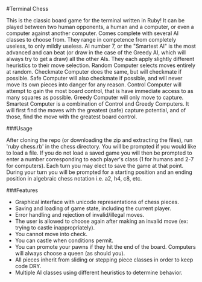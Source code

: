 #Terminal Chess

This is the classic board game for the terminal written in Ruby!
It can be played between two human opponents, a human and a computer, or even a computer against another computer.
Comes complete with several AI classes to choose from. They range in competence from completely useless, to only mildly useless.
AI number 7, or the "Smartest AI" is the most advanced and can beat (or draw in the case of the Greedy AI, which will always try to get a draw) all the other AIs.
They each apply slightly different heuristics to their move selection. Random Computer selects moves entirely at random.
Checkmate Computer does the same, but will checkmate if possible. Safe Computer will also checkmate if possible, and will never move its own pieces into danger for any reason.
Control Computer will attempt to gain the most board control, that is have immediate access to as many squares as possible.
Greedy Computer will only move to capture. Smartest Computer is a combination of Control and Greedy Computers.
It will first find the moves with the greatest (safe) capture potential, and of those, find the move with the greatest board control.

###Usage

After cloning the repo (or downloading the zip and extracting the files), run 'ruby chess.rb' in the chess directory.
You will be prompted if you would like to load a file. If you do not load a saved game you will then be prompted to enter a number corresponding to each player's class (1 for humans and 2-7 for computers).
Each turn you may elect to save the game at that point.
During your turn you will be prompted for a starting position and an ending position in algebraic chess notation i.e. a2, h4, c8, etc.

###Features
- Graphical interface with unicode representations of chess pieces.
- Saving and loading of game state, including the current player.
- Error handling and rejection of invalid/illegal moves.
- The user is allowed to choose again after making an invalid move (ex: trying to castle inappropriately).
- You cannot move into check.
- You can castle when conditions permit.
- You can promote your pawns if they hit the end of the board. Computers will always choose a queen (as should you).
- All pieces inherit from sliding or stepping piece classes in order to keep code DRY.
- Multiple AI classes using different heuristics to determine behavior.
